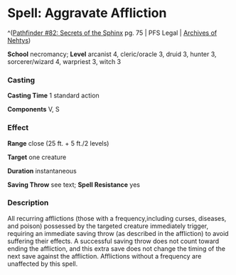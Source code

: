 # Spell: Aggravate Affliction

^([Pathfinder #82: Secrets of the Sphinx][ss-aggravate-affliction] pg. 75 | PFS Legal | [Archives of Nehtys][sn-aggravate-affliction])

**School** necromancy; **Level** arcanist 4, cleric/oracle 3, druid 3, hunter 3, sorcerer/wizard 4, warpriest 3, witch 3

### Casting

**Casting Time** 1 standard action  

**Components** V, S

### Effect

**Range** close (25 ft. + 5 ft./2 levels)  

**Target** one creature  

**Duration** instantaneous  

**Saving Throw** see text; **Spell Resistance** yes

### Description

All recurring afflictions (those with a frequency,including curses, diseases, and poison) possessed by the targeted creature immediately trigger, requiring an immediate saving throw (as described in the affliction) to avoid suffering their effects. A successful saving throw does not count toward ending the affliction, and this extra save does not change the timing of the next save against the affliction. Afflictions without a frequency are unaffected by this spell.

[ss-aggravate-affliction]: http://paizo.com/products/btpy978j
[sn-aggravate-affliction]: http://www.archivesofnethys.com/SpellDisplay.aspx?ItemName=Aggravate%20Affliction